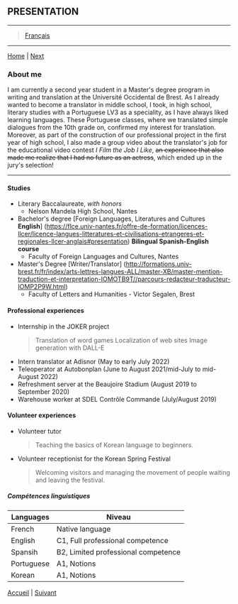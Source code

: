 ## **PRESENTATION**
- - - -
> [Français](./en/présentation.md)
- - - -
[Home](./en/index.md) | [Next](./en/ambitions.md)
&nbsp;
### **About me**

I am currently a second year student in a Master's degree program in writing and translation at the Université Occidental de Brest. As I already wanted to become a translator in middle school, I took, in high school, literary studies with a Portuguese LV3 as a speciality, as I have always liked learning languages. These Portuguese classes, where we translated simple dialogues from the 10th grade on, confirmed my interest for translation.
Moreover, as part of the construction of our professional project in the first year of high school, I also made a group video about the translator's job for the educational video contest *I Film the Job I Like*, ~~an experience that also made me realize that I had no future as an actress~~, which ended up in the jury's selection!

***

#### Studies
* Literary Baccalaureate, _with honors_
    * Nelson Mandela High School, Nantes
* Bachelor's degree [Foreign Languages, Literatures and Cultures __English__] (https://flce.univ-nantes.fr/offre-de-formation/licences-llcer/licence-langues-litteratures-et-civilisations-etrangeres-et-regionales-llcer-anglais#presentation) __Bilingual Spanish-English course__
    * Faculty of Foreign Languages and Cultures, Nantes
* Master's Degree [Writer/Translator] (http://formations.univ-brest.fr/fr/index/arts-lettres-langues-ALL/master-XB/master-mention-traduction-et-interpretation-IOMOTB9T//parcours-redacteur-traducteur-IOMP2P9W.html)
    * Faculty of Letters and Humanities - Victor Segalen, Brest

#### Professional experiences
* Internship in the JOKER project
   > Translation of word games
   > Localization of web sites
   > Image generation with DALL-E
* Intern translator at Adisnor (May to early July 2022)
* Teleoperator at Autobonplan (June to August 2021/mid-July to mid-August 2022)
* Refreshment server at the Beaujoire Stadium (August 2019 to September 2020) 
* Warehouse worker at SDEL Contrôle Commande (July/August 2019)
  
#### Volunteer experiences
* Volunteer tutor
   > Teaching the basics of Korean language to beginners.
* Volunteer receptionist for the Korean Spring Festival
   >  Welcoming visitors and managing the movement of people waiting and leaving the festival.


##### Compétences linguistiques
  
Languages       | Niveau
------------- | ----------------------------------------
French        | Native language
English       | C1, Full professional competence
Spansih       | B2, Limited professional competence
Portuguese    | A1, Notions
Korean        | A1, Notions

[Accueil](./index.md) | [Suivant](./ambitions.md)
